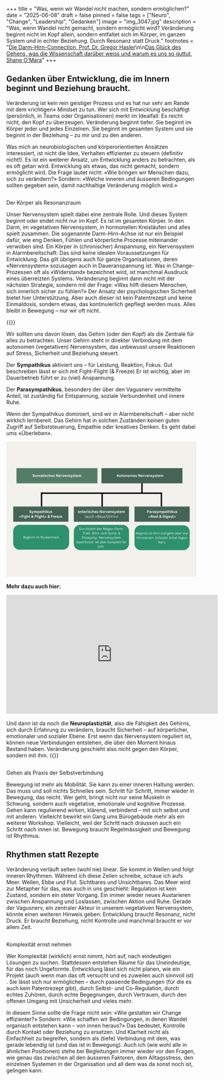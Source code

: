 +++
title = "Was, wenn wir Wandel nicht machen, sondern ermöglichen?"
date = "2025-06-08"
draft = false
pinned = false
tags = ["Neuro", "Change", "Leadership", "Gedanken"]
image = "img_3047.jpg"
description = "Was, wenn Wandel nicht gemacht, sondern ermöglicht wird? Veränderung beginnt nicht im Kopf allein, sondern entfaltet sich im Körper, im ganzen System und in echter Beziehung. Durch Resonanz statt Druck."
footnotes = "[Die Darm-Hirn-Connection, Prof. Dr. Gregor Hasler](https://www.exlibris.ch/de/buecher-buch/deutschsprachige-buecher/gregor-hasler/die-darm-hirn-connection-wissen-amp-leben/id/9783608983845/?srsltid=AfmBOoo_fZo8SJ6LSwpWlPvps7-4lOpZccsyBe6Xa2iN3lI032FHwlrG)\n\n[Das Glück des Gehens, was die Wissenschaft darüber weiss und warum es uns so guttut, Shane O'Mara](https://www.exlibris.ch/de/buecher-buch/deutschsprachige-buecher/shane-omara/das-glueck-des-gehens/id/9783499606656/)"
+++
## Gedanken über Entwicklung, die im Innern beginnt und Beziehung braucht.

Veränderung ist kein rein geistiger Prozess und es hat nur sehr am Rande mit dem «richtigen» Mindset zu tun. Wer sich mit Entwicklung beschäftigt (persönlich, in Teams oder Organisationen) merkt im Idealfall: Es reicht nicht, den Kopf zu überzeugen. Veränderung beginnt tiefer. Sie beginnt im Körper jeder und jedes Einzelnen. Sie beginnt im gesamten System und sie beginnt in der Beziehung – zu mir und zu den anderen. 

Was mich an neurobiologischen und körperorientierten Ansätzen interessiert, ist nicht die Idee, Verhalten effizienter zu steuern (definitiv nicht!). Es ist ein weiterer Ansatz, um Entwicklung anders zu betrachten, als es oft getan wird. Entwicklung als etwas, das nicht gemacht, sondern ermöglicht wird. Die Frage lautet nicht: «Wie bringen wir Menschen dazu, sich zu verändern?» Sondern: «Welche inneren und äusseren Bedingungen sollten gegeben sein, damit nachhaltige Veränderung möglich wird.»

## 
Der Körper als Resonanzraum

Unser Nervensystem spielt dabei eine zentrale Rolle. Und dieses System beginnt oder endet nicht nur im Kopf. Es ist im gesamten Körper. In den Darm, im vegetativen Nervensystem, in hormonellen Kreisläufen und alles spielt zusammen. Die sogenannte Darm-Hirn-Achse ist nur ein Beispiel dafür, wie eng Denken, Fühlen und körperliche Prozesse miteinander verwoben sind. Ein Körper in (chronischer) Anspannung, ein Nervensystem in Alarmbereitschaft: Das sind keine idealen Voraussetzungen für Entwicklung. Das gilt übrigens auch für ganze Organisationen, deren «Nervensystem» sozusagen auch in Daueranspannung ist. Was in Change-Prozessen oft als «Widerstand» bezeichnet wird, ist manchmal Ausdruck eines überreizten Systems. Veränderung beginnt dann nicht mit der nächsten Strategie, sondern mit der Frage: «Was hilft diesem Menschen, sich innerlich sicher zu fühlen?» Der Ansatz der psychologischen Sicherheit bietet hier Unterstützung. Aber auch dieser ist kein Patentrezept und keine Einmaldosis, sondern etwas, das kontinuierlich gepflegt werden muss. Alles bleibt in Bewegung – nur wir oft nicht. 

{{<box title="Was das Gehirn braucht, um sich zu verändern">}}

Wir sollten uns davon lösen, das Gehirn (oder den Kopf) als die Zentrale für alles zu betrachten. Unser Gehirn steht in direkter Verbindung mit dem autonomen (vegetativen) Nervensystem, das unbewusst unsere Reaktionen auf Stress, Sicherheit und Beziehung steuert.

Der **Sympathikus** aktiviert uns – für Leistung, Reaktion, Fokus. Gut beschreiben lässt er sich mit Fight-Flight (& Freeze) Er ist wichtig, aber im Dauerbetrieb führt er zu (viel) Anspannung. 

Der **Parasympathikus**, besonders der über den Vagusnerv vermittelte Anteil, ist zuständig für Entspannung, soziale Verbundenheit und innere Ruhe.

Wenn der Sympathikus dominiert, sind wir in Alarmbereitschaft – aber nicht wirklich lernbereit. Das Gehirn hat in solchen Zuständen keinen guten Zugriff auf Selbststeuerung, Empathie oder kreatives Denken.  Es geht dabei ums «Überleben».

![Eine erste Grafik aus meinem Lernprojekt, angelehnt an Inhalte aus dem Video von Dr. Janis](nervensystem.jpg)

**Mehr dazu auch hier:**

<iframe width="560" height="315" src="https://www.youtube.com/embed/ihqaARY-Va4?si=qzVbMvlYgTUuhSK7" title="YouTube video player" frameborder="0" allow="accelerometer; autoplay; clipboard-write; encrypted-media; gyroscope; picture-in-picture; web-share" referrerpolicy="strict-origin-when-cross-origin" allowfullscreen></iframe>


Und dann ist da noch die **Neuroplastizität**, also die Fähigkeit des Gehirns, sich durch Erfahrung zu verändern, braucht Sicherheit – auf körperlicher, emotionaler und sozialer Ebene. Erst wenn das Nervensystem reguliert ist, können neue Verbindungen entstehen, die über den Moment hinaus Bestand haben. Veränderung geschieht also nicht gegen den Körper, sondern mit ihm. 
{{</box>}}

## 
Gehen als Praxis der Selbstverbindung

Bewegung ist mehr als Mobilität. Sie kann zu einer inneren Haltung werden. Das muss und soll nichts Schnelles sein. Schritt für Schritt, immer wieder in Bewegung, das reicht. Wer geht, bringt nicht nur seine Muskeln in Schwung, sondern auch vegetative, emotionale und kognitive Prozesse. Gehen kann regulierend wirken, klärend, verbindend – mit sich selbst und mit anderen. Vielleicht bewirkt ein Gang ums Bürogebäude mehr als ein weiterer Workshop. Vielleicht, weil der Schritt nach draussen auch ein Schritt nach innen ist. Bewegung braucht Regelmässigkeit und Bewegung ist Rhythmus. 


## Rhythmen statt Rezepte


Veränderung verläuft selten (wohl nie) linear. Sie kommt in Wellen und folgt inneren Rhythmen. Während ich diese Zeilen schreibe, schaue ich aufs Meer. Wellen, Ebbe und Flut. Sichtbares und Unsichtbares. Das Meer wird zur Metapher für das, was auch in uns geschieht: Regulation ist kein Zustand, sondern ein steter Vorgang. Ein immer wieder neues Austarieren zwischen Anspannung und Loslassen, zwischen Aktion und Ruhe. Gerade der Vagusnerv, ein zentraler Akteur in unserem vegetativen Nervensystem, könnte einen weiteren Hinweis geben: Entwicklung braucht Resonanz, nicht Druck. Er braucht Beziehung, nicht Kontrolle und manchmal braucht er vor allem Zeit. 

## 
Komplexität ernst nehmen

Wer Komplexität (wirklich) ernst nimmt, hört auf, nach eindeutigen Lösungen zu suchen. Stattdessen entstehen Räume für das Uneindeutige, für das noch Ungeformte. Entwicklung lässt sich nicht planen, wie ein Projekt (auch wenn man das oft versucht und es zuweilen auch sinnvoll ist) . Sie lässt sich nur ermöglichen – durch passende Bedingungen (für die es auch kein Patentrezept gibt), durch Selbst- und Co-Regulation, durch echtes Zuhören, durch echte Begegnungen, durch Vertrauen, durch den offenen Umgang mit Unsicherheit und vieles mehr. 

In diesem Sinne sollte die Frage nicht sein: «Wie gestalten wir Change effizienter?» Sondern: «Wie schaffen wir Bedingungen, in denen Wandel organisch entstehen kann – von innen heraus?» Das bedeutet, Kontrolle durch Kontakt oder Beziehung zu ersetzen. Und Klarheit nicht als Einfachheit zu begreifen, sondern als (tiefe) Verbindung mit dem, was gerade lebendig ist (und das ist in Bewegung). Auch ich (wie wohl alle in ähnlichen Positionen) stehe bei Begleitungen immer wieder vor den Fragen, wie genau das zwischen all den äusseren Faktoren, dem Alltagsstress, den einzelnen Systemen in der Organisation und all dem was da sonst noch ist, gelingen kann.